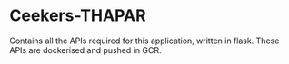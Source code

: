 # Ceekers-THAPAR
Contains all the APIs required for this application, written in flask. These APIs are dockerised and pushed in GCR.
